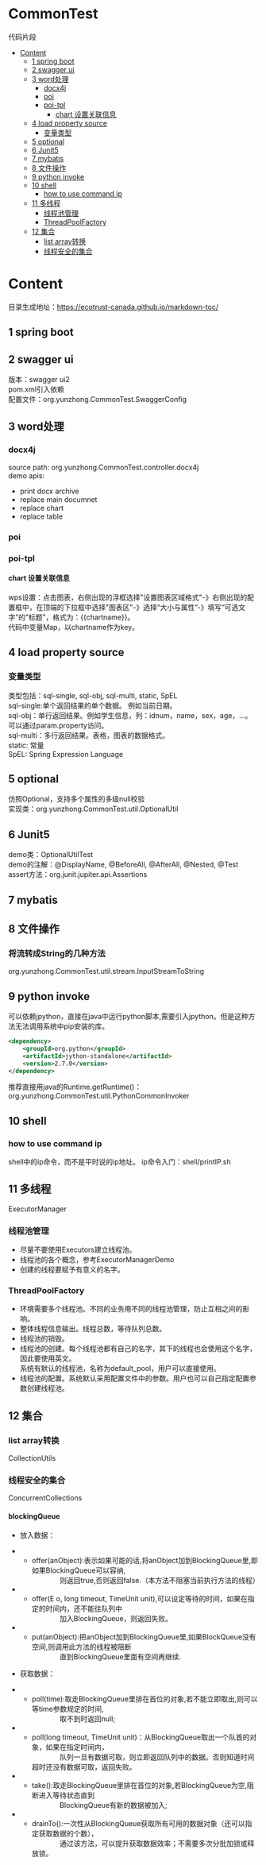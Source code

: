 # CommonTest
代码片段
<!-- common-test-menu -->
- [Content](#content)
  * [1 spring boot](#1-spring-boot)
  * [2 swagger ui](#2-swagger-ui)
  * [3 word处理](#3-word--)
    + [docx4j](#docx4j)
    + [poi](#poi)
    + [poi-tpl](#poi-tpl)
      - [chart 设置关联信息](#chart-------)
  * [4 load property source](#4-load-property-source)
    + [变量类型](#----)
  * [5 optional](#5-optional)
  * [6 Junit5](#6-junit5)
  * [7 mybatis](#7-mybatis)
  * [8 文件操作](#8-----)
  * [9 python invoke](#9-python-invoke)
  * [10 shell](#10-shell)
    + [how to use command ip](#how-to-use-command-ip)
  * [11 多线程](#11-多线程)
    + [线程池管理](#线程池管理)
    + [ThreadPoolFactory](#ThreadPoolFactory)
  * [12 集合](#12-集合)
    + [list array转换](#list-array转换)
    + [线程安全的集合](#线程安全的集合)

<!-- common-test-menu -->

# Content
目录生成地址：https://ecotrust-canada.github.io/markdown-toc/
## 1 spring boot 

## 2 swagger ui
版本：swagger ui2  
pom.xml引入依赖  
配置文件：org.yunzhong.CommonTest.SwaggerConfig  

## 3 word处理
### docx4j
source path: org.yunzhong.CommonTest.controller.docx4j  
demo apis:  
- print docx archive  
- replace main documnet  
- replace chart  
- replace table  

### poi

### poi-tpl

#### chart 设置关联信息
wps设置：点击图表，右侧出现的浮框选择"设置图表区域格式"-》右侧出现的配置框中，在顶端的下拉框中选择"图表区"-》选择“大小与属性”-》填写“可选文字”的"标题"，格式为：{{chartname}}。  
代码中变量Map，以chartname作为key。  

## 4 load property source
### 变量类型
类型包括：sql-single, sql-obj, sql-multi, static, SpEL  
sql-single:单个返回结果的单个数据。  例如当前日期。  
sql-obj：单行返回结果。例如学生信息，列：idnum，name，sex，age，...。可以通过param.property访问。  
sql-multi：多行返回结果。表格，图表的数据格式。  
static: 常量  
SpEL: Spring Expression Language   

## 5 optional
仿照Optional，支持多个属性的多级null校验  
实现类：org.yunzhong.CommonTest.util.OptionalUtil  

## 6 Junit5
demo类：OptionalUtilTest  
demo的注解：@DisplayName, @BeforeAll, @AfterAll, @Nested, @Test
assert方法：org.junit.jupiter.api.Assertions


## 7 mybatis


## 8 文件操作
### 将流转成String的几种方法
org.yunzhong.CommonTest.util.stream.InputStreamToString

## 9 python invoke
可以依赖jpython，直接在java中运行python脚本,需要引入jpython。但是这种方法无法调用系统中pip安装的库。  

```xml
<dependency>
    <groupId>org.python</groupId>
    <artifactId>jython-standalone</artifactId>
    <version>2.7.0</version>
</dependency>
```
推荐直接用java的Runtime.getRuntime()：  
org.yunzhong.CommonTest.util.PythonCommonInvoker

## 10 shell
### how to use command ip
shell中的ip命令，而不是平时说的ip地址。
ip命令入门：shell/printIP.sh

## 11 多线程
ExecutorManager

### 线程池管理
- 尽量不要使用Executors建立线程池。
- 线程池的各个概念，参考ExecutorManagerDemo
- 创建的线程要赋予有意义的名字。
### ThreadPoolFactory
- 环境需要多个线程池。不同的业务用不同的线程池管理，防止互相之间的影响。
- 整体线程信息输出。线程总数，等待队列总数。
- 线程池的销毁。
- 线程池的创建。每个线程池都有自己的名字，其下的线程也会使用这个名字，因此要使用英文。  
系统有默认的线程池，名称为default_pool，用户可以直接使用。  
- 线程池的配置。系统默认采用配置文件中的参数。用户也可以自己指定配置参数创建线程池。

## 12 集合
### list array转换
CollectionUtils
### 线程安全的集合
ConcurrentCollections
#### blockingQueue
- 放入数据：
* - offer(anObject):表示如果可能的话,将anObject加到BlockingQueue里,即如果BlockingQueue可以容纳,  
　　　　则返回true,否则返回false.（本方法不阻塞当前执行方法的线程）
* - offer(E o, long timeout, TimeUnit unit),可以设定等待的时间，如果在指定的时间内，还不能往队列中  
　　　　加入BlockingQueue，则返回失败。
* - put(anObject):把anObject加到BlockingQueue里,如果BlockQueue没有空间,则调用此方法的线程被阻断  
　　　　直到BlockingQueue里面有空间再继续.
- 获取数据：
* - poll(time):取走BlockingQueue里排在首位的对象,若不能立即取出,则可以等time参数规定的时间,  
　　　　取不到时返回null;
* - poll(long timeout, TimeUnit unit)：从BlockingQueue取出一个队首的对象，如果在指定时间内，  
　　　　队列一旦有数据可取，则立即返回队列中的数据。否则知道时间超时还没有数据可取，返回失败。  
* - take():取走BlockingQueue里排在首位的对象,若BlockingQueue为空,阻断进入等待状态直到  
　　　　BlockingQueue有新的数据被加入; 
* - drainTo():一次性从BlockingQueue获取所有可用的数据对象（还可以指定获取数据的个数），   
　　　　通过该方法，可以提升获取数据效率；不需要多次分批加锁或释放锁。  
